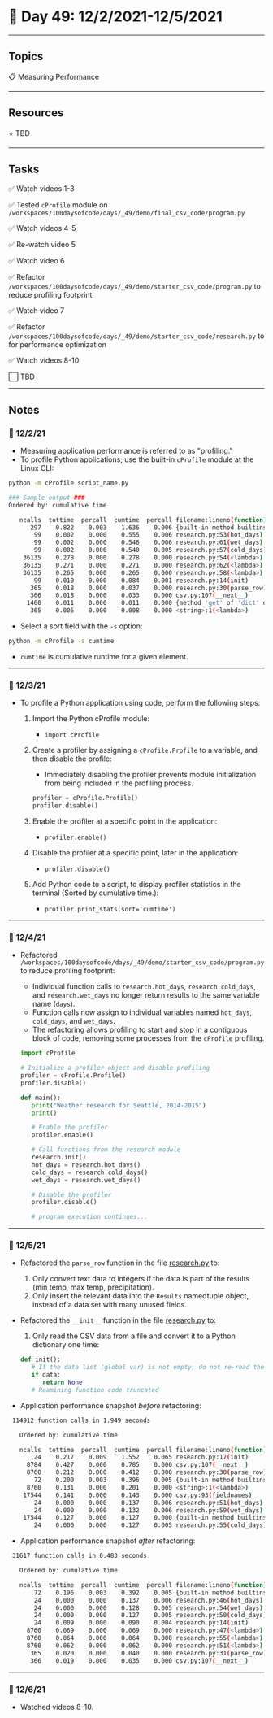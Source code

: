 # :calendar: Day 49: 12/2/2021-12/5/2021

---

## Topics

:clipboard: Measuring Performance

---

## Resources

:star: TBD

---

## Tasks

:white_check_mark: Watch videos 1-3

:white_check_mark: Tested `cProfile` module on `/workspaces/100daysofcode/days/_49/demo/final_csv_code/program.py`

:white_check_mark: Watch videos 4-5

:white_check_mark: Re-watch video 5

:white_check_mark: Watch video 6

:white_check_mark: Refactor `/workspaces/100daysofcode/days/_49/demo/starter_csv_code/program.py` to reduce profiling footprint

:white_check_mark: Watch video 7

:white_check_mark: Refactor `/workspaces/100daysofcode/days/_49/demo/starter_csv_code/research.py` to for performance optimization

:white_check_mark: Watch videos 8-10

:white_large_square: TBD

---

## Notes

### :notebook: 12/2/21

- Measuring application performance is referred to as "profiling."
- To profile Python applications, use the built-in `cProfile` module at the Linux CLI:

```bash
python -m cProfile script_name.py

### Sample output ###
Ordered by: cumulative time

   ncalls  tottime  percall  cumtime  percall filename:lineno(function)
      297    0.822    0.003    1.636    0.006 {built-in method builtins.sorted}
       99    0.002    0.000    0.555    0.006 research.py:53(hot_days)
       99    0.002    0.000    0.546    0.006 research.py:61(wet_days)
       99    0.002    0.000    0.540    0.005 research.py:57(cold_days)
    36135    0.278    0.000    0.278    0.000 research.py:54(<lambda>)
    36135    0.271    0.000    0.271    0.000 research.py:62(<lambda>)
    36135    0.265    0.000    0.265    0.000 research.py:58(<lambda>)
       99    0.010    0.000    0.084    0.001 research.py:14(init)
      365    0.018    0.000    0.037    0.000 research.py:30(parse_row)
      366    0.018    0.000    0.033    0.000 csv.py:107(__next__)
     1460    0.011    0.000    0.011    0.000 {method 'get' of 'dict' objects}
      365    0.005    0.000    0.008    0.000 <string>:1(<lambda>)
```

- Select a sort field with the `-s` option:

```bash
python -m cProfile -s cumtime
```

- `cumtime` is cumulative runtime for a given element.

---

### :notebook: 12/3/21

- To profile a Python application using code, perform the following steps:

   1. Import the Python cProfile module:
      - `import cProfile`
   2. Create a profiler by assigning a `cProfile.Profile` to a variable, and then disable the profile:
      - Immediately disabling the profiler prevents module initialization from being included in the profiling process.

      ```python
      profiler = cProfile.Profile()
      profiler.disable()
      ```

   3. Enable the profiler at a specific point in the application:
      - `profiler.enable()`
   4. Disable the profiler at a specific point, later in the application:
      - `profiler.disable()`
   4. Add Python code to a script, to display profiler statistics in the terminal (Sorted by cumulative time.):
      - `profiler.print_stats(sort='cumtime')`

---

### :notebook: 12/4/21

- Refactored `/workspaces/100daysofcode/days/_49/demo/starter_csv_code/program.py` to reduce profiling footprint:
   - Individual function calls to `research.hot_days`, `research.cold_days`, and `research.wet_days` no longer return results to the same variable name (`days`).
   - Function calls now assign to individual variables named `hot_days`, `cold_days`, and `wet_days`.
   - The refactoring allows profiling to start and stop in a contiguous block of code, removing some processes from the `cProfile` profiling.

   ```python
   import cProfile

   # Initialize a profiler object and disable profiling
   profiler = cProfile.Profile()
   profiler.disable()

   def main():
      print("Weather research for Seattle, 2014-2015")
      print()

      # Enable the profiler
      profiler.enable()

      # Call functions from the research module
      research.init()
      hot_days = research.hot_days()
      cold_days = research.cold_days()
      wet_days = research.wet_days()

      # Disable the profiler
      profiler.disable()

      # program execution continues...
   ```

---

### :notebook: 12/5/21

- Refactored the `parse_row` function in the file [research.py](./demo/starter_csv_code/research.py) to:
   1. Only convert text data to integers if the data is part of the results (min temp, max temp, precipitation).
   2. Only insert the relevant data into the `Results` namedtuple object, instead of a data set with many unused fields.
- Refactored the `__init__` function in the file [research.py](./demo/starter_csv_code/research.py) to:
   1. Only read the CSV data from a file and convert it to a Python dictionary one time:

   ```python
   def init():
      # If the data list (global var) is not empty, do not re-read the CSV file
      if data:
         return None
      # Reamining function code truncated
   ```

- Application performance snapshot _before_ refactoring:

```bash
 114912 function calls in 1.949 seconds

   Ordered by: cumulative time

   ncalls  tottime  percall  cumtime  percall filename:lineno(function)
       24    0.217    0.009    1.552    0.065 research.py:17(init)
     8784    0.427    0.000    0.785    0.000 csv.py:107(__next__)
     8760    0.212    0.000    0.412    0.000 research.py:30(parse_row)
       72    0.200    0.003    0.396    0.005 {built-in method builtins.sorted}
     8760    0.131    0.000    0.201    0.000 <string>:1(<lambda>)
    17544    0.141    0.000    0.143    0.000 csv.py:93(fieldnames)
       24    0.000    0.000    0.137    0.006 research.py:51(hot_days)
       24    0.000    0.000    0.132    0.006 research.py:59(wet_days)
    17544    0.127    0.000    0.127    0.000 {built-in method builtins.len}
       24    0.000    0.000    0.127    0.005 research.py:55(cold_days)
```

- Application performance snapshot _after_ refactoring:

```bash
 31617 function calls in 0.483 seconds

   Ordered by: cumulative time

   ncalls  tottime  percall  cumtime  percall filename:lineno(function)
       72    0.196    0.003    0.392    0.005 {built-in method builtins.sorted}
       24    0.000    0.000    0.137    0.006 research.py:46(hot_days)
       24    0.000    0.000    0.128    0.005 research.py:54(wet_days)
       24    0.000    0.000    0.127    0.005 research.py:50(cold_days)
       24    0.009    0.000    0.090    0.004 research.py:14(init)
     8760    0.069    0.000    0.069    0.000 research.py:47(<lambda>)
     8760    0.064    0.000    0.064    0.000 research.py:55(<lambda>)
     8760    0.062    0.000    0.062    0.000 research.py:51(<lambda>)
      365    0.020    0.000    0.040    0.000 research.py:31(parse_row)
      366    0.019    0.000    0.035    0.000 csv.py:107(__next__)
```

---

### :notebook: 12/6/21

- Watched videos 8-10.
